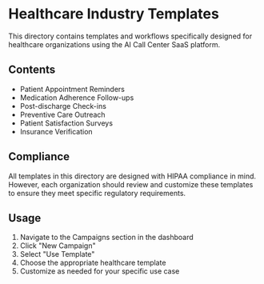 # Healthcare Industry Templates

This directory contains templates and workflows specifically designed for healthcare organizations using the AI Call Center SaaS platform.

## Contents

- Patient Appointment Reminders
- Medication Adherence Follow-ups
- Post-discharge Check-ins
- Preventive Care Outreach
- Patient Satisfaction Surveys
- Insurance Verification

## Compliance

All templates in this directory are designed with HIPAA compliance in mind. However, each organization should review and customize these templates to ensure they meet specific regulatory requirements.

## Usage

1. Navigate to the Campaigns section in the dashboard
2. Click "New Campaign"
3. Select "Use Template" 
4. Choose the appropriate healthcare template
5. Customize as needed for your specific use case
